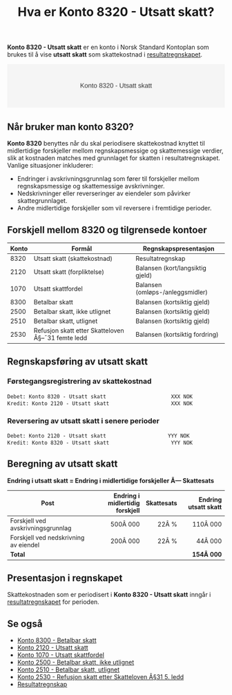 ﻿---
title: "Hva er Konto 8320 - Utsatt skatt?"
seoTitle: "8320-utsatt-skatt"
meta_description: '**Konto 8320 - Utsatt skatt** er en konto i Norsk Standard Kontoplan som brukes til å vise **utsatt skatt** som skattekostnad i [resultatregnskapet](/blogs/reg...'
slug: 8320-utsatt-skatt
type: blog
layout: pages/single
---

**Konto 8320 - Utsatt skatt** er en konto i Norsk Standard Kontoplan som brukes til å vise **utsatt skatt** som skattekostnad i [resultatregnskapet](/blogs/regnskap/hva-er-resultatregnskap "Hva er Resultatregnskap? Oppbygning og Analyse").

![Illustrasjon av konto 8320 utsatt skatt](8320-utsatt-skatt-image.svg)

## Når bruker man konto 8320?

**Konto 8320** benyttes når du skal periodisere skattekostnad knyttet til midlertidige forskjeller mellom regnskapsmessige og skattemessige verdier, slik at kostnaden matches med grunnlaget for skatten i resultatregnskapet. Vanlige situasjoner inkluderer:

* Endringer i avskrivningsgrunnlag som fører til forskjeller mellom regnskapsmessige og skattemessige avskrivninger.
* Nedskrivninger eller reverseringer av eiendeler som påvirker skattegrunnlaget.
* Andre midlertidige forskjeller som vil reversere i fremtidige perioder.

## Forskjell mellom 8320 og tilgrensede kontoer

| Konto  | Formål                                                         | Regnskapspresentasjon                     |
|--------|----------------------------------------------------------------|--------------------------------------------|
| 8320   | Utsatt skatt (skattekostnad)                                   | Resultatregnskap                           |
| 2120   | Utsatt skatt (forpliktelse)                                    | Balansen (kort/langsiktig gjeld)           |
| 1070   | Utsatt skattfordel                                             | Balansen (omløps-/anleggsmidler)           |
| 8300   | Betalbar skatt                                                 | Balansen (kortsiktig gjeld)                |
| 2500   | Betalbar skatt, ikke utlignet                                  | Balansen (kortsiktig gjeld)                |
| 2510   | Betalbar skatt, utlignet                                       | Balansen (kortsiktig gjeld)                |
| 2530   | Refusjon skatt etter Skatteloven Â§–¯31 femte ledd               | Balansen (kortsiktig fordring)             |

## Regnskapsføring av utsatt skatt

### Førstegangsregistrering av skattekostnad

```plaintext
Debet: Konto 8320 - Utsatt skatt                     XXX NOK
Kredit: Konto 2120 - Utsatt skatt                    XXX NOK
```

### Reversering av utsatt skatt i senere perioder

```plaintext
Debet: Konto 2120 - Utsatt skatt                    YYY NOK
Kredit: Konto 8320 - Utsatt skatt                    YYY NOK
```

## Beregning av utsatt skatt

**Endring i utsatt skatt = Endring i midlertidige forskjeller Ã— Skattesats**

| Post                                        | Endring i midlertidig forskjell | Skattesats | Endring utsatt skatt |
|---------------------------------------------|---------------------------------:|-----------:|----------------------:|
| Forskjell ved avskrivningsgrunnlag          |                        500Â 000  | 22Â %       |              110Â 000  |
| Forskjell ved nedskrivning av eiendel       |                        200Â 000  | 22Â %       |               44Â 000  |
| **Total**                                   |                                  |            |             **154Â 000** |

## Presentasjon i regnskapet

Skattekostnaden som er periodisert i **Konto 8320 - Utsatt skatt** inngår i [resultatregnskapet](/blogs/regnskap/hva-er-resultatregnskap "Hva er Resultatregnskap? Oppbygning og Analyse") for perioden.

## Se også

* [Konto 8300 - Betalbar skatt](/blogs/kontoplan/8300-betalbar-skatt "Konto 8300 - Betalbar skatt")
* [Konto 2120 - Utsatt skatt](/blogs/kontoplan/2120-utsatt-skatt "Konto 2120 - Utsatt skatt")
* [Konto 1070 - Utsatt skattfordel](/blogs/kontoplan/1070-utsatt-skattfordel "Konto 1070 - Utsatt skattfordel")
* [Konto 2500 - Betalbar skatt, ikke utlignet](/blogs/kontoplan/2500-betalbar-skatt-ikke-utlignet "Konto 2500 - Betalbar skatt, ikke utlignet")
* [Konto 2510 - Betalbar skatt, utlignet](/blogs/kontoplan/2510-betalbar-skatt-utlignet "Konto 2510 - Betalbar skatt, utlignet")
* [Konto 2530 - Refusjon skatt etter Skatteloven Â§31 5. ledd](/blogs/kontoplan/2530-refusjon-skatt-etter-skatteloven-31-5-ledd "Konto 2530 - Refusjon skatt etter Skatteloven Â§31 5. ledd")
* [Resultatregnskap](/blogs/regnskap/hva-er-resultatregnskap "Hva er Resultatregnskap? Oppbygning og Analyse")






